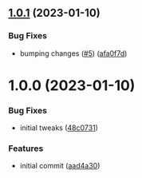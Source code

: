 ## [1.0.1](https://github.com/aorumbayev/awesomealgo-hooks/compare/v1.0.0...v1.0.1) (2023-01-10)


### Bug Fixes

* bumping changes ([#5](https://github.com/aorumbayev/awesomealgo-hooks/issues/5)) ([afa0f7d](https://github.com/aorumbayev/awesomealgo-hooks/commit/afa0f7dd5ccd411f491cbe0e750cfbc58275091b))

# 1.0.0 (2023-01-10)


### Bug Fixes

* initial tweaks ([48c0731](https://github.com/aorumbayev/awesomealgo-hooks/commit/48c0731d93e70ed02565edb9d0e61731cef40159))


### Features

* initial commit ([aad4a30](https://github.com/aorumbayev/awesomealgo-hooks/commit/aad4a309959eca47867a6780e94f9b63b0c3e025))
